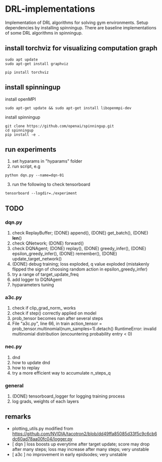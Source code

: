 # DRL-implementations
Implementation of DRL algorithms for solving gym environments. Setup dependencies by installing spinningup. There are baseline implementations of some DRL algorithms in spinningup. 


## install torchviz for visualizing computation graph
```
sudo apt update
sudo apt-get install graphviz

pip install torchviz
```


## install spinningup
install openMPI
```
sudo apt-get update && sudo apt-get install libopenmpi-dev
```
install spinningup
```
git clone https://github.com/openai/spinningup.git
cd spinningup
pip install -e .
```


## run experiments
1. set hyparams in "hyparams" folder
2. run script, e.g
```
python dqn.py --name=dqn-01
```
3. run the following to check tensorboard
```
tensorboard --logdir=./experiment
```


## TODO
### dqn.py
1. check ReplayBuffer; (DONE) append(), (DONE) get_batch(), (DONE) __len__()
2. check QNetwork; (DONE) forward()
3. check DQNAgent; (DONE) replay(), (DONE) greedy_infer(), (DONE) epsilon_greedy_infer(), (DONE) remember(), (DONE) update_target_network()
4. (DONE) debug training; loss exploded, q value exploded (mistakenly flipped the sign of choosing random action in epsilon_greedy_infer)
5. try a range of target_update_freq
6. add logger to DQNAgent
7. hyparameters tuning 


### a3c.py
1. check if clip_grad_norm_ works 
2. check if step() correctly applied on model
3. prob_tensor becomes nan after several steps
4.   File "a3c.py", line 66, in train
    action_tensor = prob_tensor.multinomial(num_samples=1).detach()
RuntimeError: invalid multinomial distribution (encountering probability entry < 0)


### nec.py
1. dnd
2. how to update dnd
3. how to replay
4. try a more efficient way to accumulate n_steps_q


### general
1. (DONE) tensorboard_logger for logging training process
2. log grads, weights of each layers


## remarks
- plotting_utils.py modified from https://github.com/NVIDIA/tacotron2/blob/dd49ffa85085d33f5c9c6cb6dc60ad78aa00fc04/logger.py
- [ dqn ] loss boosts up everytime after target update; score may drop after many steps; loss may increase after many steps; very unstable
- [ a3c ] no improvement in early epidsodes; very unstable